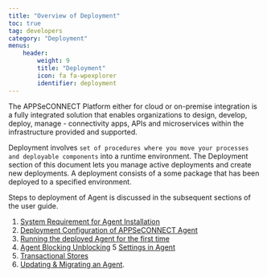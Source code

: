 ```yaml
---
title: "Overview of Deployment"
toc: true
tag: developers
category: "Deployment"
menus: 
    header:
        weight: 9
        title: "Deployment"
        icon: fa fa-wpexplorer
        identifier: deployment               
---
```


The APPSeCONNECT Platform either for cloud or on-premise integration is a fully integrated solution that enables 
organizations to design, develop, deploy, manage - connectivity apps, APIs and microservices within 
the infrastructure provided and supported.

Deployment involves `set of procedures where you move your processes and deployable components` 
into a runtime environment. The Deployment section of this document lets you manage active deployments 
and create new deployments. A deployment consists of a some package that has been deployed to a specified environment.

Steps to deployment of Agent is discussed in the subsequent sections of the user guide.

1. [System Requirement for Agent Installation]()
2. [Deployment Configuration of APPSeCONNECT Agent]()
3. [Running the deployed Agent for the first time]()
4. [Agent Blocking Unblocking]()
5  [Settings in Agent]()
6. [Transactional Stores]()
7. [Updating & Migrating an Agent]().

